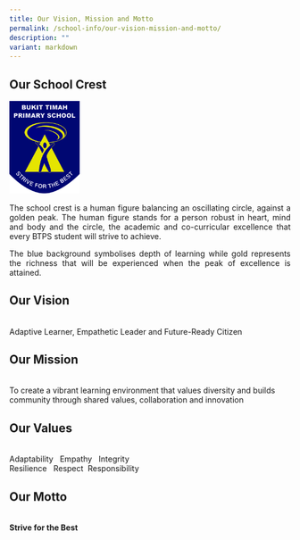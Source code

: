 ```yaml
---
title: Our Vision, Mission and Motto
permalink: /school-info/our-vision-mission-and-motto/
description: ""
variant: markdown
---
```

<h2>Our School Crest</h2>

<img src="/images/BTPS_Logo.jpeg" style="width:25%">
<p align="justify">
The school crest is a human figure balancing an oscillating circle, against a golden peak. The human figure stands for a person robust in heart, mind and body and the circle, the academic and co-curricular excellence that every BTPS student will strive to achieve.</p>
 <p align="justify">
The blue background symbolises depth of learning while gold represents the richness that will be experienced when the peak of excellence is attained.</p>

<h2>Our Vision</h2><br>
Adaptive Learner, Empathetic Leader and Future-Ready Citizen


<h2>Our Mission</h2> <br>
To create a vibrant learning environment that values diversity and builds community through shared values, collaboration and innovation



<h2> Our Values</h2><br>
Adaptability &nbsp; Empathy &nbsp; Integrity<br>
Resilience &nbsp; Respect&nbsp; Responsibility 

<h2>Our Motto</h2><br>
<strong>Strive for the Best</strong>
